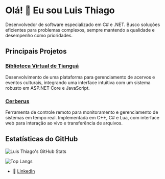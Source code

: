 # Olá! 👋 Eu sou Luis Thiago

Desenvolvedor de software especializado em C# e .NET.
Busco soluções eficientes para problemas complexos, sempre mantendo a qualidade e desempenho como prioridades.

## Principais Projetos

### [Biblioteca Virtual de Tianguá](https://github.com/lthiagovs/biblioteca_virtual)
Desenvolvimento de uma plataforma para gerenciamento de acervos e eventos culturais, integrando uma interface intuitiva com um sistema robusto em ASP.NET Core e JavaScript.

### [Cerberus](https://github.com/lthiagovs/cerberus.net)
Ferramenta de controle remoto para monitoramento e gerenciamento de sistemas em tempo real. 
Implementada em C++, C# e Lua, com interface web para interação ao vivo e transferência de arquivos.

## Estatísticas do GitHub

![Luis Thiago's GitHub Stats](https://github-readme-stats.vercel.app/api?username=lthiagovs&show_icons=true&theme=default&hide_title=true&hide=issues)

![Top Langs](https://github-readme-stats.vercel.app/api/top-langs/?username=lthiagovs&layout=compact)

- 💼 [LinkedIn](https://www.linkedin.com/in/lthiagovs/)
